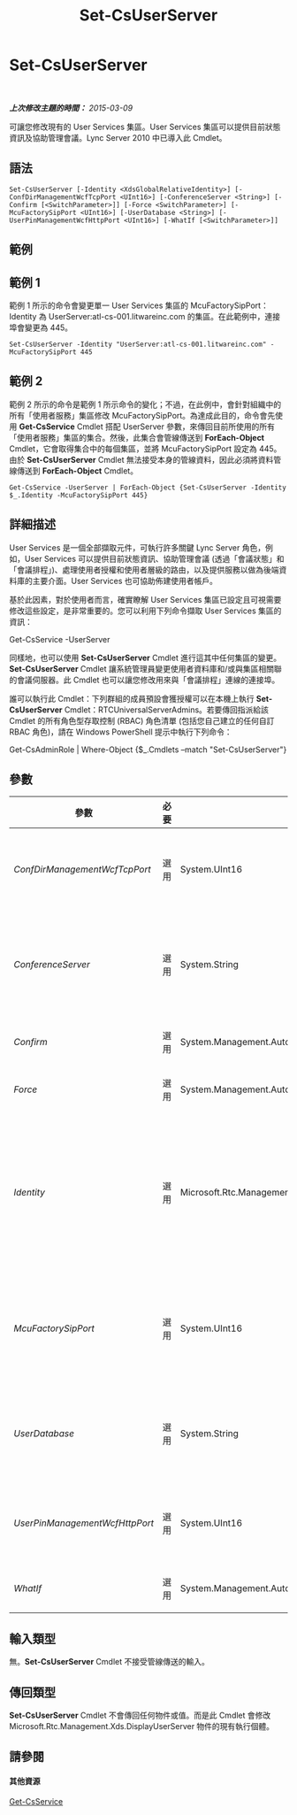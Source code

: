 ﻿---
title: Set-CsUserServer
TOCTitle: Set-CsUserServer
ms:assetid: f4dd845a-5c78-4455-93eb-722b603ff154
ms:mtpsurl: https://technet.microsoft.com/zh-tw/library/Gg413026(v=OCS.15)
ms:contentKeyID: 49292820
ms.date: 08/24/2015
mtps_version: v=OCS.15
ms.translationtype: HT
---

# Set-CsUserServer

 

_**上次修改主題的時間：** 2015-03-09_

可讓您修改現有的 User Services 集區。User Services 集區可以提供目前狀態資訊及協助管理會議。Lync Server 2010 中已導入此 Cmdlet。

## 語法

    Set-CsUserServer [-Identity <XdsGlobalRelativeIdentity>] [-ConfDirManagementWcfTcpPort <UInt16>] [-ConferenceServer <String>] [-Confirm [<SwitchParameter>]] [-Force <SwitchParameter>] [-McuFactorySipPort <UInt16>] [-UserDatabase <String>] [-UserPinManagementWcfHttpPort <UInt16>] [-WhatIf [<SwitchParameter>]]

## 範例

## 範例 1

範例 1 所示的命令會變更單一 User Services 集區的 McuFactorySipPort：Identity 為 UserServer:atl-cs-001.litwareinc.com 的集區。在此範例中，連接埠會變更為 445。

    Set-CsUserServer -Identity "UserServer:atl-cs-001.litwareinc.com" -McuFactorySipPort 445

## 範例 2

範例 2 所示的命令是範例 1 所示命令的變化；不過，在此例中，會針對組織中的所有「使用者服務」集區修改 McuFactorySipPort。為達成此目的，命令會先使用 **Get-CsService** Cmdlet 搭配 UserServer 參數，來傳回目前所使用的所有「使用者服務」集區的集合。然後，此集合會管線傳送到 **ForEach-Object** Cmdlet，它會取得集合中的每個集區，並將 McuFactorySipPort 設定為 445。由於 **Set-CsUserServer** Cmdlet 無法接受本身的管線資料，因此必須將資料管線傳送到 **ForEach-Object** Cmdlet。

    Get-CsService -UserServer | ForEach-Object {Set-CsUserServer -Identity $_.Identity -McuFactorySipPort 445}

## 詳細描述

User Services 是一個全部擷取元件，可執行許多關鍵 Lync Server 角色，例如，User Services 可以提供目前狀態資訊、協助管理會議 (透過「會議狀態」和「會議排程」)、處理使用者授權和使用者層級的路由，以及提供服務以做為後端資料庫的主要介面。User Services 也可協助佈建使用者帳戶。

基於此因素，對於使用者而言，確實瞭解 User Services 集區已設定且可視需要修改這些設定，是非常重要的。您可以利用下列命令擷取 User Services 集區的資訊：

Get-CsService -UserServer

同樣地，也可以使用 **Set-CsUserServer** Cmdlet 進行這其中任何集區的變更。**Set-CsUserServer** Cmdlet 讓系統管理員變更使用者資料庫和/或與集區相關聯的會議伺服器。此 Cmdlet 也可以讓您修改用來與「會議排程」連線的連接埠。

誰可以執行此 Cmdlet：下列群組的成員預設會獲授權可以在本機上執行 **Set-CsUserServer** Cmdlet：RTCUniversalServerAdmins。若要傳回指派給該 Cmdlet 的所有角色型存取控制 (RBAC) 角色清單 (包括您自己建立的任何自訂 RBAC 角色)，請在 Windows PowerShell 提示中執行下列命令：

Get-CsAdminRole | Where-Object {$\_.Cmdlets –match "Set-CsUserServer"}

## 參數


<table>
<colgroup>
<col style="width: 25%" />
<col style="width: 25%" />
<col style="width: 25%" />
<col style="width: 25%" />
</colgroup>
<thead>
<tr class="header">
<th>參數</th>
<th>必要</th>
<th>類型</th>
<th>說明</th>
</tr>
</thead>
<tbody>
<tr class="odd">
<td><p><em>ConfDirManagementWcfTcpPort</em></p></td>
<td><p>選用</p></td>
<td><p>System.UInt16</p></td>
<td><p>用於管理會議目錄的 Windows Communication Foundation (WCF) 連接埠。預設值為 9001。</p></td>
</tr>
<tr class="even">
<td><p><em>ConferenceServer</em></p></td>
<td><p>選用</p></td>
<td><p>System.String</p></td>
<td><p>與 User Services 集區相關聯之會議伺服器的服務識別碼。例如：-ConferenceServer &quot;ConferenceServer:atl-cs-001.litwareinc.com&quot;。</p></td>
</tr>
<tr class="odd">
<td><p><em>Confirm</em></p></td>
<td><p>選用</p></td>
<td><p>System.Management.Automation.SwitchParameter</p></td>
<td><p>在執行命令前先提示確認。</p></td>
</tr>
<tr class="even">
<td><p><em>Force</em></p></td>
<td><p>選用</p></td>
<td><p>System.Management.Automation.SwitchParameter</p></td>
<td><p>隱藏執行命令時可能發生的非嚴重錯誤訊息。</p></td>
</tr>
<tr class="odd">
<td><p><em>Identity</em></p></td>
<td><p>選用</p></td>
<td><p>Microsoft.Rtc.Management.Xds.XdsGlobalRelativeIdentity</p></td>
<td><p>要修改之 User Services 集區的唯一識別碼。例如：-Identity &quot;UserServer:atl-cs-001.litwareinc.com&quot;。</p>
<p>請注意，您可以省略首碼 &quot;UserServer&quot;：指定使用者伺服器時。例如：-Identity &quot;atl-cs-001.litwareinc.com&quot;。</p></td>
</tr>
<tr class="even">
<td><p><em>McuFactorySipPort</em></p></td>
<td><p>選用</p></td>
<td><p>System.UInt16</p></td>
<td><p>用來連線至「會議排程」(McuFactory) 的連接埠。「會議排程」會配置媒體控制項單位 (MCU)，以便將特定的媒體類型 (例如音訊) 新增至會議。</p></td>
</tr>
<tr class="odd">
<td><p><em>UserDatabase</em></p></td>
<td><p>選用</p></td>
<td><p>System.String</p></td>
<td><p>與 User Services 集區相關聯之使用者資料庫的服務 ID。例如：-UserDatabase &quot;UserDatabase:atl-cs-001.litwareinc.com&quot;。</p></td>
</tr>
<tr class="even">
<td><p><em>UserPinManagementWcfHttpPort</em></p></td>
<td><p>選用</p></td>
<td><p>System.UInt16</p></td>
<td><p>Windows Communication Foundation (WCF) 用來管理使用者 PIN 的連接埠。預設值為 443。</p></td>
</tr>
<tr class="odd">
<td><p><em>WhatIf</em></p></td>
<td><p>選用</p></td>
<td><p>System.Management.Automation.SwitchParameter</p></td>
<td><p>說明執行命令時若不實際執行命令的後果。</p></td>
</tr>
</tbody>
</table>


## 輸入類型

無。**Set-CsUserServer** Cmdlet 不接受管線傳送的輸入。

## 傳回類型

**Set-CsUserServer** Cmdlet 不會傳回任何物件或值。而是此 Cmdlet 會修改 Microsoft.Rtc.Management.Xds.DisplayUserServer 物件的現有執行個體。

## 請參閱

#### 其他資源

[Get-CsService](get-csservice.md)

